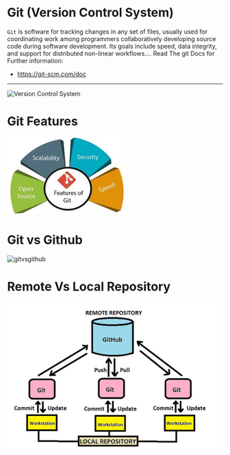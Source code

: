 # Git (Version Control System)

`Git` is software for tracking changes in any set of files, usually used for coordinating work among programmers collaboratively developing source code during software development. Its goals include speed, data integrity, and support for distributed non-linear workflows....
Read The git Docs for Further information:

- https://git-scm.com/doc

---

![Version Control System](/git.png)

# Git Features

![features](./GitBasics/gitbenefits.jpg)

# Git vs Github

![gitvsgithub](/gitvsgithubpng.png)

# Remote Vs Local Repository

![gitvsgithub](/GitBasics/gitandgithubrepo.png)
